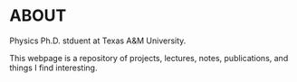 # ABOUT 

Physics Ph.D. stduent at Texas A&M University.  

This webpage is a repository of projects, lectures, notes, publications, and things I find interesting.
